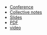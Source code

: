 * [Conference](https://coscup.org/2025/en/sessions/AGJVL8)
* [Collective notes](https://hackmd.io/U7lo_IC6RGGi2bfpG-gpXQ)
* [Slides](https://docs.google.com/presentation/d/1PbtsGEwfUB55fESISsPeG59FSr3Nvg64FfMFUiDkVY4/)
* [PDF](2025-08-09--COSCUP--Philosophy_of_Observability.pdf)
* [video]()
